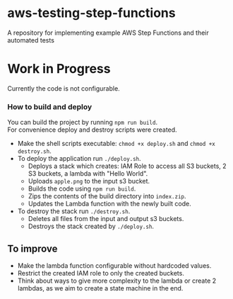 # aws-testing-step-functions
A repository for implementing example AWS Step Functions and their automated tests

# Work in Progress

Currently the code is not configurable.

### How to build and deploy
You can build the project by running `npm run build`.  
For convenience deploy and destroy scripts were created.  
- Make the shell scripts executable: `chmod +x deploy.sh` and `chmod +x destroy.sh`.
- To deploy the application run `./deploy.sh`.
    - Deploys a stack which creates: IAM Role to access all S3 buckets, 2 S3 buckets, a lambda with "Hello World".
    - Uploads `apple.png` to the input s3 bucket.
    - Builds the code using `npm run build`.
    - Zips the contents of the build directory into `index.zip`.
    - Updates the Lambda function with the newly built code.
- To destroy the stack run `./destroy.sh`.
    - Deletes all files from the input and output s3 buckets.
    - Destroys the stack created by `./deploy.sh`.


## To improve
- Make the lambda function configurable without hardcoded values.
- Restrict the created IAM role to only the created buckets.
- Think about ways to give more complexity to the lambda or create 2 lambdas, as we aim to create a state machine in the end.